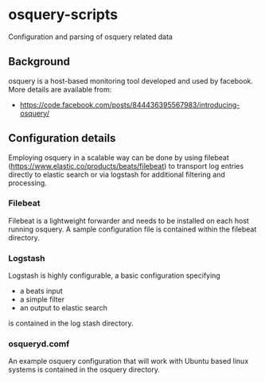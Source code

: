 # osquery-scripts
Configuration and parsing of osquery related data

## Background

osquery is a host-based monitoring tool developed and used by facebook. More details 
are available from:
 - https://code.facebook.com/posts/844436395567983/introducing-osquery/

## Configuration details

Employing osquery in a scalable way can be done by using filebeat 
(https://www.elastic.co/products/beats/filebeat) to transport log entries
directly to elastic search or via logstash for additional filtering and processing.

### Filebeat
Filebeat is a lightweight forwarder and needs to be installed on each host running osquery.
A sample configuration file is contained within the filebeat directory.

### Logstash
Logstash is highly configurable, a basic configuration specifying 
 - a beats input
 - a simple filter
 - an output to elastic search

is contained in the log stash directory.

### osqueryd.comf
An example osquery configuration that will work with Ubuntu based linux systems is
contained in the osquery directory.


